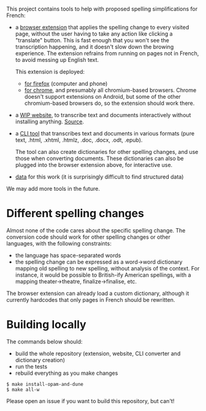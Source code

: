 This project contains tools to help with proposed spelling simplifications for French:

- a [browser extension](extension/README.md) that applies the spelling change to every
  visited page, without the user having to take any action like clicking a "translate"
  button. This is fast enough that you won't see the transcription happening, and it
  doesn't slow down the browing experience. The extension refrains from running on pages
  not in French, to avoid messing up English text.
  
  This extension is deployed:
    - [for firefox](https://addons.mozilla.org/fr/firefox/addon/orthographe-simplifi%C3%A9e/) (computer and phone)
    - [for chrome](https://chromewebstore.google.com/detail/orthographe-simplifiée/jdicbfmgcajnpealjodkghahiakdafcl), and presumably all chromium-based browsers. Chrome doesn't support extensions on Android, but some of the other chromium-based browsers do, so the extension should work there.

    
- a [WIP website](https://ortografe-server.fly.dev/), to transcribe text and documents
interactively without installing anything. [Source](site/).

- a [CLI tool](doc-conversion/) that transcribes text and documents in various formats
  (pure text, .html, .xhtml, .htmlz, .doc, .docx, .odt, .epub).

    The tool can also create dictionaries for other spelling changes, and use those when
    converting documents. These dictionaries can also be plugged into the browser
    extension above, for interactive use.

- [data](data/) for this work (it is surprisingly difficult to find structured data)

We may add more tools in the future.

# Different spelling changes

Almost none of the code cares about the specific spelling change. The conversion code
should work for other spelling changes or other languages, with the following constraints:

- the language has space-separated words
- the spelling change can be expressed as a word->word dictionary mapping old spelling to
  new spelling, without analysis of the context. For instance, it would be possible to
  British-ify American spellings, with a mapping theater->theatre,
  finalize->finalise, etc.

The browser extension can already load a custom dictionary, although it currently hardcodes
that only pages in French should be rewritten.

# Building locally

The commands below should:

- build the whole repository (extension, website, CLI converter and dictionary creation)
- run the tests
- rebuild everything as you make changes

```console
$ make install-opam-and-dune
$ make all-w
```

Please open an issue if you want to build this repository, but can't!
